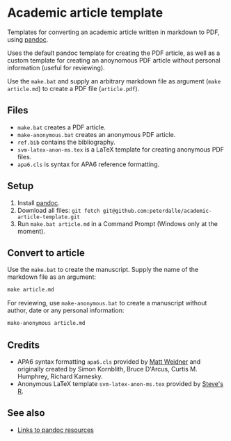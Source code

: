 # Academic article template

Templates for converting an academic article written in markdown to PDF, using [pandoc](https://pandoc.org/).

Uses the default pandoc template for creating the PDF article, as well as a custom template for creating an anoynomous PDF article without personal information (useful for reviewing).

Use the `make.bat` and supply an arbitrary markdown file as argument (`make article.md`) to create a PDF file (`article.pdf`).

## Files

- `make.bat` creates a PDF article.
- `make-anonymous.bat` creates an anonymous PDF article.
- `ref.bib` contains the bibliography. 
- `svm-latex-anon-ms.tex` is a LaTeX template for creating anonymous PDF files.
- `apa6.cls` is syntax for APA6 reference formatting.

## Setup

1. Install [pandoc](https://pandoc.org/).
2. Download all files: `git fetch git@github.com:peterdalle/academic-article-template.git`
3. Run `make.bat article.md` in a Command Prompt (Windows only at the moment).

## Convert to article

Use the `make.bat` to create the manuscript. Supply the name of the markdown file as an argument:
```cmd
make article.md
```

For reviewing, use `make-anonymous.bat` to create a manuscript without author, date or any personal information:
```cmd
make-anonymous article.md
```

## Credits

- APA6 syntax formatting `apa6.cls` provided by [Matt Weidner](https://github.com/mattweidner/pandoc-apa6) and originally created by Simon Kornblith, Bruce D'Arcus, Curtis M. Humphrey, Richard Karnesky.
- Anonymous LaTeX template `svm-latex-anon-ms.tex` provided by [Steve's R](https://github.com/svmiller/svm-r-markdown-templates).

## See also

- [Links to pandoc resources](https://github.com/peterdalle/pandoc)
